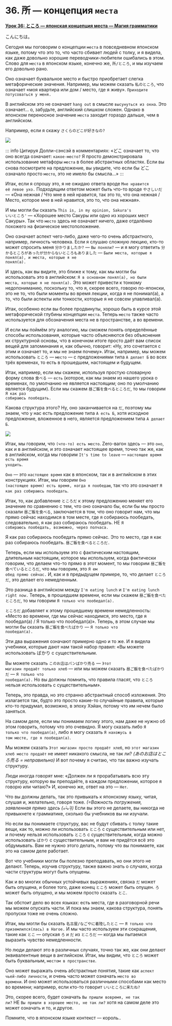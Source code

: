 # **36. 所 — концепция <code>места</code>**

[**Урок 36: ところ — японская концепция места — Магия грамматики**](https://www.youtube.com/watch?v=z2cgY9o-cO0&list=PLg9uYxuZf8x_A-vcqqyOFZu06WlhnypWj&index=38&pp=iAQB)

こんにちは。

Сегодня мы поговорим о концепции <code>места</code> в повседневном японском языке, потому что это то, что часто сбивает людей с толку, и я видела, как даже довольно хорошие переводчики-любители ошибались в этом. Слово для <code>места</code> в японском языке, конечно же, <code>所/ところ</code>, и мы изучаем его довольно рано.

Оно означает буквальное место и быстро приобретает слегка метафорические значения. Например, мы можем сказать <code>私のところ</code>, что означает «моя квартира или дом / место, где я живу». <code>Приходите потусоваться у меня.</code>

В английском это не означает <code>hang out</code> в смысле <code>высунуться из окна</code>. Это означает... о, забудьте, английский слишком сложен. Однако в японском переносное значение <code>места</code> заходит гораздо дальше, чем в английском.

Например, если я скажу <code>さくらのどこが好きなの?</code>

![](../media/image399.webp)

::: info
Цитируя Долли-сэнсэй в комментариях: «どこ означает то, что оно всегда означает: <code>какое-место?</code> Я просто демонстрировала использование метафоры <code>места</code> в более абстрактных областях. Если вы снова посмотрите на предложение, вы увидите, что если бы どこ означало просто <code>место</code>, это не имело бы смысла...»
:::

Итак, если я спрошу это, я не ожидаю ответа вроде <code>Мне нравится её левое ухо.</code> Подходящим ответом может быть что-то вроде <code>やさしいだ</code> — «Она нежная / Что мне в ней нравится, так это то, что она нежная / Место, которое мне в ней нравится, это то, что она нежная».

И мы могли бы сказать <code>This is, in my opinion, Sakura's いいところ'</code> — «Хорошее место Сакуры или одно из хороших мест Сакуры». Так что <code>место</code> здесь не означает ничего, даже отдалённо похожего на физическое местоположение.

Оно означает аспект чего-либо, даже чего-то очень абстрактного, например, личность человека. Если я слушаю сложную лекцию, кто-то может спросить меня <code>分かりましたか?</code> — <code>Вы поняли?</code> — и я могу ответить <code>分かるところがあったが分からないところもありました</code> — <code>Были места, которые я понял(а), и места, которые я не понял(а).</code>

И здесь, как вы видите, это ближе к тому, как мы могли бы использовать это в английском: <code>Я в основном понял(а), но были места, которые я не понял(а).</code> Это может привести к тонкому недопониманию, поскольку то, что я, скорее всего, говорю по-японски, это не то, что были моменты во время лекции, когда я не понимал(а), а то, что были аспекты или тонкости, которые я не совсем улавливал(а).

Итак, особенно если вы более продвинуты, хорошо быть в курсе этой метафорической глубины концепции <code>места</code>. Теперь <code>место</code> также часто используется для обозначения места не в пространстве, а во времени.

И если мы поймём эту аналогию, мы сможем понять определённые способы использования, которые часто объясняются без объяснения их структурной основы, что в конечном итоге просто даёт вам список вещей для запоминания и, как обычно, говорит: «Ну, это сочетается с этим и означает то, и мы не знаем почему». Итак, например, мы можем использовать <code>ところ</code> — <code>место</code> — с предложениями типа <code>А делает Б</code> во всех трёх временах, то есть в прошедшем, настоящем и будущем.

Итак, например, если мы скажем, используя простую словарную форму слова <code>食べる</code> — <code>есть</code> (которое, как мы знаем из нашего урока о временах, по умолчанию не является настоящим; оно по умолчанию является будущим). Если мы скажем <code>昼ご飯を食べるところだ</code>, то мы говорим <code>Я как раз собираюсь пообедать.</code>

Какова структура этого? Ну, оно заканчивается на <code>だ</code>, поэтому мы знаем, что у нас есть предложение типа <code>А есть Б</code>, хотя исходное предложение, вложенное в него, является предложением типа <code>А делает Б</code>.

![](../media/image679.webp)

Итак, мы говорим, что <code>(что-то) есть место</code>. Zero-вагон здесь — это <code>оно</code>, как и в английском, и это означает настоящее время, точно так же, как в английском, когда мы говорим <code>It's time to leave</code> — <code>настоящее время есть время уходить</code>.

<code>Оно</code> — это <code>настоящее время</code> как в японском, так и в английском в этих конструкциях. Итак, мы говорим <code>Оно (настоящее время) есть время, когда я пообедаю</code>, так что это означает <code>Я как раз собираюсь пообедать</code>.

Итак, то, как добавление <code>ところだ</code> к этому предложению меняет его значение по сравнению с тем, что оно означало бы, если бы мы просто сказали <code>昼ご飯を食べる</code>, заключается в том, что оно говорит нам, что мы прямо сейчас находимся в том месте, где я собираюсь пообедать, следовательно, я как раз собираюсь пообедать. НЕ <code>Я собираюсь пообедать, возможно, через полчаса.</code>

Я как раз собираюсь пообедать прямо сейчас. Это то место, где я как раз собираюсь пообедать. <code>昼ご飯を食べるところだ.</code>

Теперь, если мы используем это с фактическим настоящим, длительным настоящим, которое мы используем, когда фактически говорим, что делаем что-то прямо в этот момент, то мы говорим <code>昼ご飯を食べているところだ</code>, что мы говорим, это <code>Я ем обед прямо сейчас.</code> И, как и в предыдущем примере, то, что делает <code>ところだ</code>, это делает его немедленным.

Это разница в английском между <code>I'm eating lunch</code> и <code>I'm eating lunch right now.</code> Теперь, в прошедшем времени, если мы скажем <code>昼ご飯を食べたところだ</code>, то мы говорим <code>Я только что пообедал(а).</code>

<code>ところだ</code> добавляет к этому прошедшему времени немедленность: «Место во времени, где мы сейчас находимся, это место, где я пообедал(а) / Я только что пообедал(а)». Теперь, в этом случае мы могли бы сказать <code>昼ご飯を食べたばかり</code> — <code>Я только что пообедал(а).</code>

Эти два выражения означают примерно одно и то же. И я видела учебники, которые дают нам такой набор правил: «Вы можете использовать ばかり с существительным.

Вы можете сказать <code>このお店はパンばかり売る</code> — <code>Этот магазин продаёт только хлеб</code> — или мы можем сказать <code>昼ご飯を食べたばかりだ</code> — <code>Я только что пообедал(а).</code> Но вы должны помнить, что правила гласят, что <code>ところ</code> нельзя использовать с существительным».

Теперь, это правда, но это странно абстрактный способ изложения. Это излагается так, будто это просто какие-то случайные правила, которые кто-то придумал, возможно, в эпоху Хэйан, потому что им нечем было заняться.

На самом деле, если мы понимаем логику этого, нам даже не нужно об этом говорить, потому что это очевидно. Я могу сказать либо <code>Я только что пообедал(а)</code>, либо я могу сказать <code>Я нахожусь в том месте, где я пообедал(а)</code>.

Мы можем сказать <code>Этот магазин просто продаёт хлеб</code>, но <code>этот магазин хлеб место продаёт</code> не имеет никакого смысла, не так ли? *(あのお店はところ売る = неправильно)* И вот почему я считаю, что так важно изучать структуру.

Люди иногда говорят мне: «Должен ли я прорабатывать всю эту структуру, которую вы преподаёте, в каждом предложении, которое я говорю или читаю?» И, конечно же, ответ на это — <code>Нет</code>.

Что вы должны делать, так это привыкать к японскому языку, читая, слушая и, желательно, говоря тоже. *(=Важность погружения, заявленная прямо здесь (๑˃̵ᴗ˂̵))* Если вы этого не делаете, вы никогда не привыкнете к грамматике, сколько бы учебников вы ни изучали.

Но если вы понимаете структуру, вас не будут сбивать с толку такие вещи, как то, можно ли использовать <code>ところ</code> с существительным или нет, и почему нельзя использовать <code>ところ</code> с существительным, когда можно использовать <code>ばかり</code> с существительным, и вам не придётся всё это обдумывать. Вам не нужно этого делать, потому что вы понимаете, как это на самом деле работает.

Вот что учебники могли бы полезно преподавать, но они этого не делают. Теперь, изучив структуру, также важно знать о случаях, когда части структуры могут быть опущены.

Как и во многих обычных устойчивых выражениях, связка <code>だ</code> может быть опущена, и более того, даже конец <code>ところ</code> может быть опущен. <code>ろ</code> может быть опущено, и мы можем просто сказать <code>とこ</code>.

Так обстоит дело во всех языках: есть места, где в разговорной речи мы можем опускать части. И пока мы знаем, какова структура, понять пропуски тоже не очень сложно.

Итак, мы могли бы сказать <code>名古屋/なごやに着陸したとこ</code> — <code>Я только что приземлился(лась) в Нагое.</code> И мы часто используем эти сокращения, такие как <code>とこ</code> — опуская <code>ろ</code> и <code>だ</code> из <code>ところだ</code> — когда мы пытаемся выразить чувство немедленности.

Но люди делают это в различных случаях, точно так же, как они делают эквивалентные вещи в английском. Итак, мы видим, что <code>ところ</code> может быть буквальным, <code>местом в пространстве</code>.

Оно может выражать очень абстрактные понятия, такие как <code>аспект чьей-либо личности</code>, и очень часто может означать <code>место во времени</code>. И оно может использоваться различными способами как место во времени; например, если кто-то говорит <code>いいところに来たね?</code>

Это, скорее всего, будет означать <code>Вы пришли вовремя, не так ли?</code> НЕ <code>Вы пришли в хорошее место, не так ли?</code> хотя на самом деле это может означать и то, и другое.

Помните, что в японском языке контекст — король..